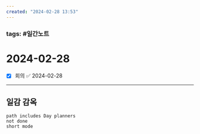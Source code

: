 ```yaml
---
created: "2024-02-28 13:53"
---
```


### tags: #일간노트
  
# 2024-02-28 
- [x] 회의 ✅ 2024-02-28

---  
## 일감 감옥  
```tasks  
path includes Day planners
not done  
short mode  
```